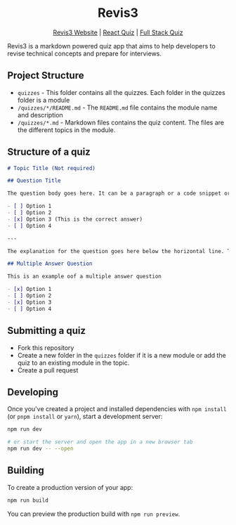 
<h1 align="center"> Revis3 </h1>
<div align="center"> 
<a href="revis3.web.app">Revis3 Website</a>  |
<a href="revis3.web.app/react">React Quiz</a>  | 
<a href="revis3.web.app/web">Full Stack Quiz</a>
</div>

Revis3 is a markdown powered quiz app that aims to help developers to revise technical concepts and prepare for interviews.

## Project Structure

- `quizzes` - This folder contains all the quizzes. Each folder in the quizzes folder is a module
- `/quizzes/*/README.md` - The `README.md` file contains the module name and description
- `/quizzes/*.md` - Markdown files contains the quiz content. The files are the different topics in the module.

## Structure of a quiz

```markdown
# Topic Title (Not required)

## Question Title

The question body goes here. It can be a paragraph or a code snippet or both.

- [ ] Option 1
- [ ] Option 2
- [x] Option 3 (This is the correct answer)
- [ ] Option 4

---

The explanation for the question goes here below the horizontal line. The explanation is optional.

## Multiple Answer Question

This is an example oof a multiple answer question

- [x] Option 1
- [ ] Option 2
- [x] Option 3
- [ ] Option 4

```

## Submitting a quiz

- Fork this repository
- Create a new folder in the `quizzes` folder if it is a new module or add the quiz to an existing module in the topic.
- Create a pull request

## Developing

Once you've created a project and installed dependencies with `npm install` (or `pnpm install` or `yarn`), start a development server:

```bash
npm run dev

# or start the server and open the app in a new browser tab
npm run dev -- --open
```

## Building

To create a production version of your app:

```bash
npm run build
```

You can preview the production build with `npm run preview`.